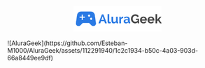 <h1 align="center">
  <img align="center" src="./assets/images/logo.svg" width="40%">
</h1>
![AluraGeek](https://github.com/Esteban-M1000/AluraGeek/assets/112291940/1c2c1934-b50c-4a03-903d-66a8449ee9df)

